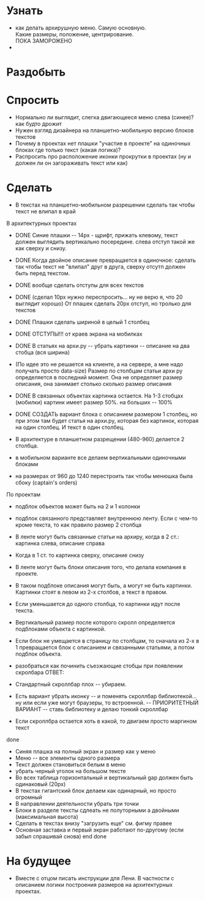 # Узнать
- как делать архирушную меню. Самую основную. \
Какие размеры, положение, центрирование.\
ПОКА ЗАМОРОЖЕНО
- 


# Раздобыть

# Спросить
- Нормально ли выглядит, слегка двигающееся меню слева (синее)? как будто дрожит
- Нужен взгляд дизайнера на планшетно-мобильную версию блоков текстов
- Почему в проектах нет плашки "участие в проекте" на одиночных блоках где только текст (какая логика)?
- Распросить про расположение иконки прокрутки в проектах (ну и должен ли он загораживать текст или как)

# Сделать
- В текстах на планшетно-мобильном разрешении сделать так чтобы текст не влипал в край

В архитектурных проектах
- DONE Синие плашки -- 14px - щрифт, прижать клевому, текст должен выглядить вертикально посередине. слева отступ такой же как сверху и снизу.
- DONE Когда двойное описание превращается в одиночное: сделать так чтобы текст не "влипал" друг в друга, сверху отсутп должен быть перед текстом.
- DONE вообще сделать отступы для всех текстов
- DONE (сделал 10px нужно переспросить... ну не верю я, что 20 выглядит хорошо) От плашек сделать 20px отступ, но тролько для текстов
- DONE Плашки сделать шириной в целый 1 столбец
- DONE ОТСТУПЫ!!! от краев экрана на мобилках
- DONE В статьях на архи.ру -- убрать картинки -- описание на два стобца (вся ширина)
- (По идее это не решается на клиенте, а на сервере, а мне надо получать просто data-size) Размер по столбцам статьи архи ру определяется в последний момент. Она не определяет размер описания, она занимает столько сколько размер описания
- DONE В связанных объектах картинка остается. На 1-3 стобцах (мобилки) картинк имеет размер 50%. на больших -- 100%
- DONE СОЗДАТЬ вариант блока с описанием размером 1 столбец, но при этом там будет статья на архи.ру, которая без картинок, которая на один столбец. И текст в один столбец.

- В архитектуре в планшетном разрещении (480-960) делается 2 столбца.
- в мобильном варианте все делаем вертикальными одиночными блоками
- на размерах от 960 до 1240 перестроить так чтобы менюшка была сбоку (captain's orders)

По проектам
- подблок объектов может быть на 2 и 1 колонки
- подблок связанного представляет внутреннюю ленту. Если с чем-то кроме текста, то как правило размер 2 столбца
- В ленте могут быть связанные статьи на архиру, когда в 2 ст.: картинка слева, описание справа
- Когда в 1 ст. то картинка сверху, описание снизу
- В ленте могут быть блоки описания того, что делала компания в проекте.
- В таком подблоке описания могут быть, а могут не быть картинки. Картинки стоят в левом из 2-х столбов, а текст в правом.
- Если уменьшается до одного столбца, то картинки идут после текста.
- Вертикальный размер после которого скролл определяется подблоками объекта с картинкой.
- Если блок не умещается в страницу по столбцам, то сначала из 2-х в 1 превращается блок с описанием и связанными статьями, а потом подблок объекта.

- разобраться как починить съезжающие стобцы при появлении скролбара
ОТВЕТ:
- Стандартный скроллбар плох -- убираем.
- Есть вариант убрать иконку -- и поменять скроллбар библиотекой... ну или если уже могут браузеры, то встроенной. -- ПРИОРИТЕТНЫЙ ВАРИАНТ -- ставь библиотеку и делаю тонкий скроллбар
- Если скроллбра остается хоть в какой, то двигаем просто маргином текст

done
- Синяя плашка на полный экран и размер как у меню
- Меню -- все элементы одного размера
- Текст должен становиться белым в меню
- убрать черный уголок на большом тексте
- Во всех таблица горизонтальный  и вертикальный gap должен быть одинаковый (20px)
- В текстах гигантский блок делаем как одинарный, но просто огромный
- В направлении деятельности убрать три точки
- Блоки в разделе тексты сдлеать не полуторными а двойными (максимальная высота)
- Сделать в текстах внизу "загрузить еще" см. фигму правее
- Основная заставка и первый экран работают по-другому (если забыл спрашивай снова)
end done


# На будущее
- Вместе с отцом писать инструкции для Лени. В частности с описанием логики построения размеров на архитектурных проектах.